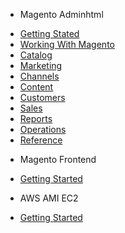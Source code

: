 - Magento Adminhtml
* [Getting Stated](/adminhtml/UserGuide/Getting_Started/Index.md)
* [Working With Magento](/adminhtml/UserGuide/Index.md)
* [Catalog](/adminhtml/UserGuide/Catalog/Index.md)
* [Marketing](/adminhtml/UserGuide/Marketing/Index.md)
* [Channels](/adminhtml/UserGuide/Channels/Index.md)
* [Content](/adminhtml/UserGuide/Content/Index.md)
* [Customers](/adminhtml/UserGuide/Customers/Index.md)
* [Sales](/adminhtml/UserGuide/Sales/Index.md)
* [Reports](/adminhtml/UserGuide/Reports/Index.md)
* [Operations](/adminhtml/UserGuide/Operations/Index.md)
* [Reference](/adminhtml/UserGuide/Reference/Index.md)

- Magento Frontend
* [Getting Started](/frontend/)

- AWS AMI EC2
* [Getting Started](/ami/)
